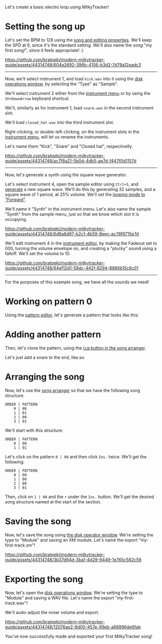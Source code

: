 Let's create a basic electro loop using MilkyTracker!

# Setting the song up

Let's set the BPM to 128 using the [song and editing properties](./ui.md#song-and-editing-properties).
We'll keep the SPD at 6, since it's the standard setting.
We'll also name the song "my first song!", since it feels appropriate! :)

https://github.com/bratpeki/modern-milkytracker-guide/assets/44314748/604a2692-396b-4106-b3d2-7d79a12eadc3

---

Now, we'll select instrument 1, and load `kick.wav` into it using the [disk operations window](./ui.md#disk-operations-window),
by selecting the "Type" as "Sample".

We'll select instrument 2 either from the [instrument menu](./ui.md#instrument-menu) or by using the `Sh+DownArrow` keyboard shortcut.

We'll, similarly as for instrument 1, load `snare.wav` in the second instrument slot.

We'll load `closed_hat.wav` into the third instrument slot.

Right-clicking, or double-left-clicking, on the instrument slots in the [instrument menu](./ui.md#instrument-menu), will let us rename the instruments.

Let's name them "Kick", "Snare" and "Closed hat", respectivelly.

https://github.com/bratpeki/modern-milkytracker-guide/assets/44314748/ac7f8a21-5b0d-4db5-ae7d-f447f0d1157d

---

Now, let's generate a synth using the square wave generator.

Let's select instrument 4, open the sample editor using `Ctrl+S`, and [generate](./samples.md#generators) a new square wave.
We'll do this by generating 32 samples, and a square wave of 1 period, at 25% volume.
We'll set the [looping mode to "Forward"](./ui.md#sample-editor).

We'll name it "Synth" in the instrument menu.
Let's also name the sample "Synth" from the sample menu, just so that we know which slot it is occupying.

https://github.com/bratpeki/modern-milkytracker-guide/assets/44314748/6d8a8d97-b2c1-4b59-8eec-ac78f9715e7d

We'll edit instrument 4 in the [instrument editor](./ui.md#instrument-editor), by making the Fadeout set to 000, turning the
volume envelope on, and creating a "plucky" sound using a falloff.
We'll set the volume to 10.

https://github.com/bratpeki/modern-milkytracker-guide/assets/44314748/94ef12d1-58dc-442f-8294-8886b15c6c01

---

For the purposes of this example song, we have all the sounds we need!

# Working on pattern 0

Using the [pattern editor](TODO), let's generate a pattern that looks like this:

<!-- TODO -->

# Adding another pattern

Then, let's clone the pattern, using the [`CLN` button in the song arranger](./ui.md#the-song-arranger).

Let's just add a snare to the end, like so.

<!-- TODO -->

# Arranging the song

Now, let's use the [song arranger](TODO) so that we have the following song structure:

```
ORDER | PATTERN
    0 | 00
    1 | 01
    2 | 00
    3 | 01
```

We'll start with this structure:

```
ORDER | PATTERN
    0 | 00
    1 | 01
```

Let's click on the pattern `0 | 00` and then click `Ins.` twice. We'll get the following:

```
ORDER | PATTERN
    0 | 00
    1 | 00
    2 | 00
    3 | 01
```

Then, click on `1 | 00` and the `+` under the `Ins.` button.
We'll get the desired song structure named at the start of the section.

# Saving the song

Now, let's save the song using [the disk operator window]().
We're setting the type to "Module" and saving an XM module.
Let's name the export "my-first-track.xm"!

https://github.com/bratpeki/modern-milkytracker-guide/assets/44314748/3b37d94d-3ba1-4d29-9449-1e765c582c59

# Exporting the song

Now, let's open the [disk operations window](./ui.md#disk-operations-window).
We're setting the type to "Module" and saving a WAV file.
Let's name the export "my-first-track.wav"!

We'll audo-adjust the mixer volume and export.

https://github.com/bratpeki/modern-milkytracker-guide/assets/44314748/12076ae2-8d00-457e-99eb-a66896de6fab

You've now successfully made and exported your first MilkyTracker song!
